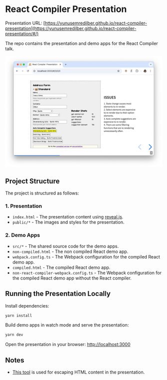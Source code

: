 # React Compiler Presentation

Presentation URL: [https://yunusemredilber.github.io/react-compiler-presentation](https://yunusemredilber.github.io/react-compiler-presentation/#/)

The repo contains the presentation and demo apps for the React Compiler talk.

![React Compiler](./public/presentation-demo-page.png)

## Project Structure

The project is structured as follows:

### 1. Presentation

- `index.html` - The presentation content using [reveal.js](https://revealjs.com/).
- `public/*` - The images and styles for the presentation.

### 2. Demo Apps

- `src/*` - The shared source code for the demo apps.
- `non-compiled.html` - The non compiled React demo app.
- `webpack.config.ts` - The Webpack configuration for the compiled React demo app.
- `compiled.html` - The compiled React demo app.
- `non-react-compiler-webpack.config.ts` - The Webpack configuration for the compiled React demo app without the React compiler.

## Running the Presentation Locally

Install dependencies:
```bash
yarn install
```

Build demo apps in watch mode and serve the presentation:
```bash
yarn dev
```

Open the presentation in your browser: [http://localhost:3000](http://localhost:3000)

## Notes

- [This tool](https://www.accessify.com/tools-and-wizards/developer-tools/quick-escape/default.php) is used for escaping HTML content in the presentation.
